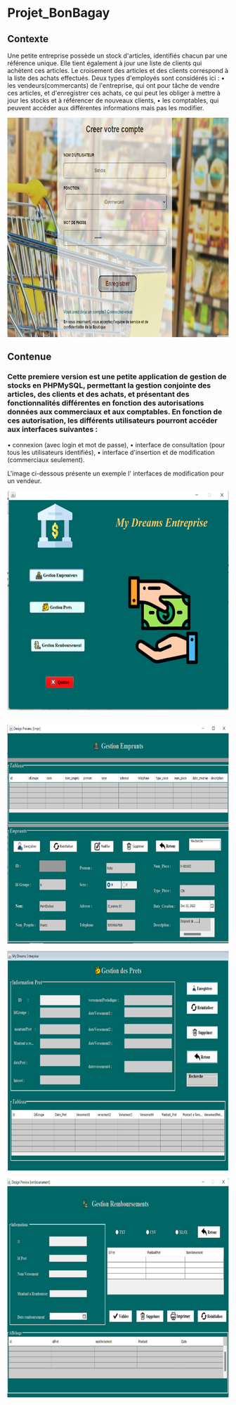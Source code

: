 # Projet_BonBagay

## Contexte
Une petite entreprise possède un stock d'articles, identifiés chacun par une référence unique. Elle tient également à jour une liste de clients qui achètent ces articles. Le croisement des articles et des clients correspond à la liste des achats effectués. Deux types d'employés sont considérés ici :
• les vendeurs(commercants) de l'entreprise, qui ont pour tâche de vendre ces articles, et d'enregistrer ces achats, ce qui peut les obliger à mettre à jour les stocks et à référencer de nouveaux clients,
• les comptables, qui peuvent accéder aux différentes informations mais pas les modifier.

<p align='center'>
<img height="500" width="600" center src="https://github.com/nhelissa01/Projet_BonBagay/blob/main/views/Capture%20web.jpeg"/> 
</p>

## Contenue
### Cette premiere version est une petite application de gestion de stocks en PHPMySQL, permettant la gestion conjointe des articles, des clients et des achats, et présentant des fonctionnalités différentes en fonction des autorisations données aux commerciaux et aux comptables. En fonction de ces autorisation, les différents utilisateurs pourront accéder aux interfaces suivantes :

• connexion (avec login et mot de passe),
• interface de consultation (pour tous les utilisateurs identifiés),
• interface d'insertion et de modification (commerciaux seulement).

L'image ci-dessous présente un exemple l' interfaces de modification pour un vendeur.

<p align='center'>
<img height="500" width="600" center src="https://github.com/nhelissa01/Projet-MyDreams/blob/main/views/interface2.png"/>
</p>

## 


<p align='center'>
<img height="500" width="600" center src="https://github.com/nhelissa01/Projet-MyDreams/blob/main/views/emprunt.png"/>
</p>

<p align='center'>
<img height="500" width="600" center src="https://github.com/nhelissa01/Projet-MyDreams/blob/main/views/pret.png"/>
</p>

<p align='center'>
<img height="500" width="600" center src="https://github.com/nhelissa01/Projet-MyDreams/blob/main/views/remboursement.png"/>
</p>
